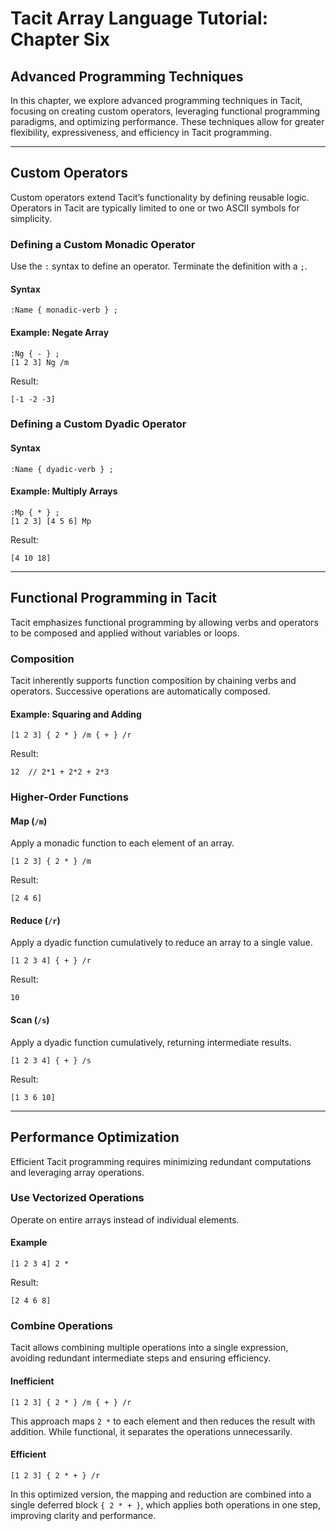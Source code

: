 
# Tacit Array Language Tutorial: Chapter Six

## Advanced Programming Techniques

In this chapter, we explore advanced programming techniques in Tacit, focusing on creating custom operators, leveraging functional programming paradigms, and optimizing performance. These techniques allow for greater flexibility, expressiveness, and efficiency in Tacit programming.

---

## Custom Operators

Custom operators extend Tacit’s functionality by defining reusable logic. Operators in Tacit are typically limited to one or two ASCII symbols for simplicity.

### Defining a Custom Monadic Operator

Use the `:` syntax to define an operator. Terminate the definition with a `;`.

#### Syntax

```text
:Name { monadic-verb } ;
```

#### Example: Negate Array

```text
:Ng { - } ;
[1 2 3] Ng /m
```

Result:

```text
[-1 -2 -3]
```

### Defining a Custom Dyadic Operator

#### Syntax

```text
:Name { dyadic-verb } ;
```

#### Example: Multiply Arrays

```text
:Mp { * } ;
[1 2 3] [4 5 6] Mp
```

Result:

```text
[4 10 18]
```

---

## Functional Programming in Tacit

Tacit emphasizes functional programming by allowing verbs and operators to be composed and applied without variables or loops.

### Composition

Tacit inherently supports function composition by chaining verbs and operators. Successive operations are automatically composed.

#### Example: Squaring and Adding

```text
[1 2 3] { 2 * } /m { + } /r
```

Result:

```text
12  // 2*1 + 2*2 + 2*3
```

### Higher-Order Functions

#### Map (`/m`)

Apply a monadic function to each element of an array.

```text
[1 2 3] { 2 * } /m
```

Result:

```text
[2 4 6]
```

#### Reduce (`/r`)

Apply a dyadic function cumulatively to reduce an array to a single value.

```text
[1 2 3 4] { + } /r
```

Result:

```text
10
```

#### Scan (`/s`)

Apply a dyadic function cumulatively, returning intermediate results.

```text
[1 2 3 4] { + } /s
```

Result:

```text
[1 3 6 10]
```

---

## Performance Optimization

Efficient Tacit programming requires minimizing redundant computations and leveraging array operations.

### Use Vectorized Operations

Operate on entire arrays instead of individual elements.

#### Example

```text
[1 2 3 4] 2 *
```

Result:

```text
[2 4 6 8]
```

### Combine Operations

Tacit allows combining multiple operations into a single expression, avoiding redundant intermediate steps and ensuring efficiency.

#### Inefficient

```text
[1 2 3] { 2 * } /m { + } /r
```

This approach maps `2 *` to each element and then reduces the result with addition. While functional, it separates the operations unnecessarily.

#### Efficient

```text
[1 2 3] { 2 * + } /r
```

In this optimized version, the mapping and reduction are combined into a single deferred block `{ 2 * + }`, which applies both operations in one step, improving clarity and performance.

